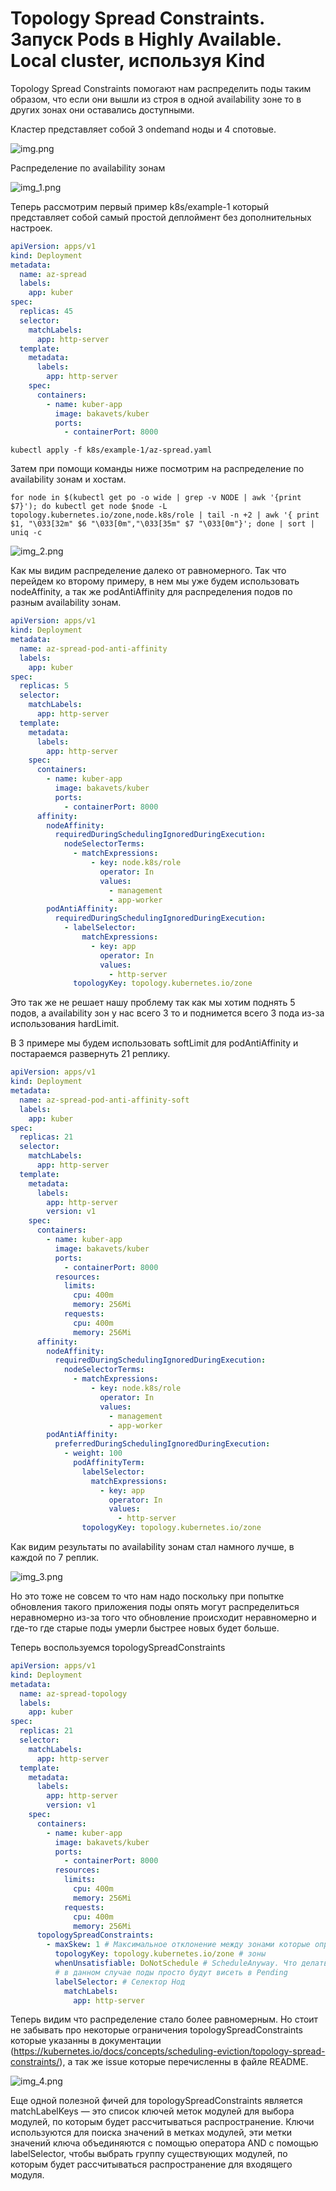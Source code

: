# Topology Spread Constraints. Запуск Pods в Highly Available. Local cluster, используя Kind

Topology Spread Constraints помогают нам распределить поды таким образом, что если они вышли из строя в одной
availability зоне то в других зонах они оставались доступными.

Кластер представляет собой 3 ondemand ноды и 4 спотовые.

![img.png](images/img.png)

Распределение по availability зонам

![img_1.png](images/img_1.png)

Теперь рассмотрим первый пример k8s/example-1 который представляет собой самый простой деплоймент без дополнительных
настроек.

```yaml
apiVersion: apps/v1
kind: Deployment
metadata:
  name: az-spread
  labels:
    app: kuber
spec:
  replicas: 45
  selector:
    matchLabels:
      app: http-server
  template:
    metadata:
      labels:
        app: http-server
    spec:
      containers:
        - name: kuber-app
          image: bakavets/kuber
          ports:
            - containerPort: 8000
```

    kubectl apply -f k8s/example-1/az-spread.yaml

Затем при помощи команды ниже посмотрим на распределение по availability зонам и хостам.

```for node in $(kubectl get po -o wide | grep -v NODE | awk '{print $7}'); do kubectl get node $node -L topology.kubernetes.io/zone,node.k8s/role | tail -n +2 | awk '{ print $1, "\033[32m" $6 "\033[0m","\033[35m" $7 "\033[0m"}'; done | sort | uniq -c```

![img_2.png](images/img_2.png)

Как мы видим распределение далеко от равномерного. Так что перейдем ко второму примеру, в нем мы уже будем использовать
nodeAffinity, а так же podAntiAffinity для распределения подов по разным availability зонам.

```yaml
apiVersion: apps/v1
kind: Deployment
metadata:
  name: az-spread-pod-anti-affinity
  labels:
    app: kuber
spec:
  replicas: 5
  selector:
    matchLabels:
      app: http-server
  template:
    metadata:
      labels:
        app: http-server
    spec:
      containers:
        - name: kuber-app
          image: bakavets/kuber
          ports:
            - containerPort: 8000
      affinity:
        nodeAffinity:
          requiredDuringSchedulingIgnoredDuringExecution:
            nodeSelectorTerms:
              - matchExpressions:
                  - key: node.k8s/role
                    operator: In
                    values:
                      - management
                      - app-worker
        podAntiAffinity:
          requiredDuringSchedulingIgnoredDuringExecution:
            - labelSelector:
                matchExpressions:
                  - key: app
                    operator: In
                    values:
                      - http-server
              topologyKey: topology.kubernetes.io/zone
```

Это так же не решает нашу проблему так как мы хотим поднять 5 подов, а availability зон у нас всего 3 то и поднимется
всего 3 пода из-за использования hardLimit.

В 3 примере мы будем использовать softLimit для podAntiAffinity и постараемся развернуть 21 реплику.

```yaml
apiVersion: apps/v1
kind: Deployment
metadata:
  name: az-spread-pod-anti-affinity-soft
  labels:
    app: kuber
spec:
  replicas: 21
  selector:
    matchLabels:
      app: http-server
  template:
    metadata:
      labels:
        app: http-server
        version: v1
    spec:
      containers:
        - name: kuber-app
          image: bakavets/kuber
          ports:
            - containerPort: 8000
          resources:
            limits:
              cpu: 400m
              memory: 256Mi
            requests:
              cpu: 400m
              memory: 256Mi
      affinity:
        nodeAffinity:
          requiredDuringSchedulingIgnoredDuringExecution:
            nodeSelectorTerms:
              - matchExpressions:
                  - key: node.k8s/role
                    operator: In
                    values:
                      - management
                      - app-worker
        podAntiAffinity:
          preferredDuringSchedulingIgnoredDuringExecution:
            - weight: 100
              podAffinityTerm:
                labelSelector:
                  matchExpressions:
                    - key: app
                      operator: In
                      values:
                        - http-server
                topologyKey: topology.kubernetes.io/zone
```

Как видим результаты по availability зонам стал намного лучше, в каждой по 7 реплик.

![img_3.png](images/img_3.png)

Но это тоже не совсем то что нам надо поскольку при попытке обновления такого приложения поды опять могут распределиться
неравномерно из-за того что обновление происходит неравномерно и где-то где старые поды умерли быстрее новых будет
больше.

Теперь воспользуемся topologySpreadConstraints

```yaml
apiVersion: apps/v1
kind: Deployment
metadata:
  name: az-spread-topology
  labels:
    app: kuber
spec:
  replicas: 21
  selector:
    matchLabels:
      app: http-server
  template:
    metadata:
      labels:
        app: http-server
        version: v1
    spec:
      containers:
        - name: kuber-app
          image: bakavets/kuber
          ports:
            - containerPort: 8000
          resources:
            limits:
              cpu: 400m
              memory: 256Mi
            requests:
              cpu: 400m
              memory: 256Mi
      topologySpreadConstraints:
        - maxSkew: 1 # Максимальное отклонение между зонами которые определяет topologyKey
          topologyKey: topology.kubernetes.io/zone # зоны
          whenUnsatisfiable: DoNotSchedule # ScheduleAnyway. Что делать если не получилось разместить
          # в данном случае поды просто будут висеть в Pending
          labelSelector: # Селектор Нод
            matchLabels:
              app: http-server
```

Теперь видим что распределение стало более равномерным. Но стоит не забывать про некоторые ограничения
topologySpreadConstraints которые указанны в документации
(https://kubernetes.io/docs/concepts/scheduling-eviction/topology-spread-constraints/), а так же issue которые
перечисленны в файле README.

![img_4.png](images/img_4.png)

Еще одной полезной фичей для topologySpreadConstraints является matchLabelKeys — это список ключей меток модулей для
выбора модулей, по которым будет рассчитываться распространение. Ключи используются для поиска значений в метках
модулей, эти метки значений ключа объединяются с помощью оператора AND с помощью labelSelector, чтобы выбрать группу
существующих модулей, по которым будет рассчитываться распространение для входящего модуля. 



